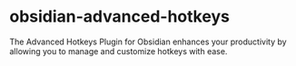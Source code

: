 # obsidian-advanced-hotkeys
The Advanced Hotkeys Plugin for Obsidian enhances your productivity by allowing you to manage and customize hotkeys with ease.
